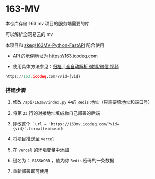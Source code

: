 # 163-MV

本仓库存储 163 mv 项目的服务端需要的库

可以解析全网易云的 mv

本项目和 [zkeq/163MV-Python-FastAPI](https://github.com/zkeq/163MV-Python-FastAPI) 配合使用

- API 的示例地址为 https://163.icodeq.com

- 使用具体方法参见：[归档 | 全自动解析 微博/微信 视频](https://icodeq.com/2022/03e4ec0968c8/)

```python
https://163.icodeq.com/?vid={vid}
```

### 搭建步骤

1. 修改 `/api/163mv/index.py` 中的 `Redis` 地址（只需要填地址和端口号）

2. 将第 `23` 行的对接地址填成你自己部署的后端

3. 即改这个：`url = 'https://163mv.icodeq.com/?vid={vid}'.format(vid=vid)`

4. 将项目推送至 `vercel`

5. 在 `vercel` 的环境变量中添加 

6. 键名为： `PASSWORD` ，值为你 `Redis` 密码的一条数据

7. 重新部署即可使用 
